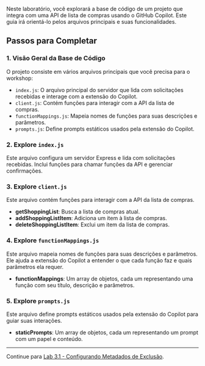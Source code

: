 Neste laboratório, você explorará a base de código de um projeto que integra com uma API de lista de compras usando o GitHub Copilot. Este guia irá orientá-lo pelos arquivos principais e suas funcionalidades.

## Passos para Completar

### 1. Visão Geral da Base de Código

O projeto consiste em vários arquivos principais que você precisa para o workshop:

- `index.js`: O arquivo principal do servidor que lida com solicitações recebidas e interage com a extensão do Copilot.
- `client.js`: Contém funções para interagir com a API da lista de compras.
- `functionMappings.js`: Mapeia nomes de funções para suas descrições e parâmetros.
- `prompts.js`: Define prompts estáticos usados pela extensão do Copilot.

### 2. Explore `index.js`

Este arquivo configura um servidor Express e lida com solicitações recebidas. Inclui funções para chamar funções da API e gerenciar confirmações.

### 3. Explore `client.js`

Este arquivo contém funções para interagir com a API da lista de compras.

- **getShoppingList**: Busca a lista de compras atual.
- **addShoppingListItem**: Adiciona um item à lista de compras.
- **deleteShoppingListItem**: Exclui um item da lista de compras.

### 4. Explore `functionMappings.js`

Este arquivo mapeia nomes de funções para suas descrições e parâmetros. Ele ajuda a extensão do Copilot a entender o que cada função faz e quais parâmetros ela requer.

- **functionMappings**: Um array de objetos, cada um representando uma função com seu título, descrição e parâmetros.

### 5. Explore `prompts.js`

Este arquivo define prompts estáticos usados pela extensão do Copilot para guiar suas interações.

- **staticPrompts**: Um array de objetos, cada um representando um prompt com um papel e conteúdo.

---

Continue para [Lab 3.1 - Configurando Metadados de Exclusão](./../Lab%203.1%20-%20Configuring%20Delete%20Metadata/README.md).